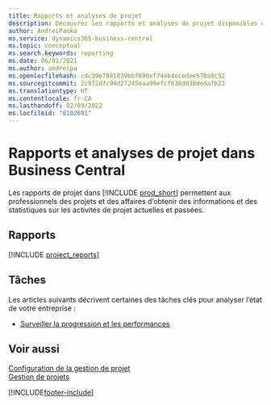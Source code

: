 ```yaml
---
title: Rapports et analyses de projet
description: Découvrez les rapports et analyses de projet disponibles dans la version standard de Business Central afin que vous puissiez suivre votre activité.
author: AndreiPanko
ms.service: dynamics365-business-central
ms.topic: conceptual
ms.search.keywords: reporting
ms.date: 06/01/2021
ms.author: andreipa
ms.openlocfilehash: c4c39e7881839bbf890ef74eb4ecedee578a6c52
ms.sourcegitcommit: 2c972dfc94d27245eaa99efcf638d030dedafb22
ms.translationtype: HT
ms.contentlocale: fr-CA
ms.lasthandoff: 02/09/2022
ms.locfileid: "8102691"
---
```

# <a name="project-reports-and-analytics-in-business-central"></a>Rapports et analyses de projet dans Business Central

Les rapports de projet dans [!INCLUDE [prod_short](includes/prod_short.md)] permettent aux professionnels des projets et des affaires d’obtenir des informations et des statistiques sur les activités de projet actuelles et passées.  

## <a name="reports"></a>Rapports
[!INCLUDE [project_reports](includes/project-reports-include.md)]

## <a name="tasks"></a>Tâches

Les articles suivants décrivent certaines des tâches clés pour analyser l’état de votre entreprise :

* [Surveiller la progression et les performances](projects-how-monitor-progress-performance.md)  


## <a name="see-also"></a>Voir aussi

[Configuration de la gestion de projet](projects-setup-projects.md)  
[Gestion de projets](projects-manage-projects.md)  

[!INCLUDE[footer-include](includes/footer-banner.md)]
